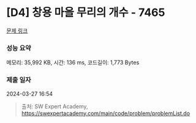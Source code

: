 # [D4] 창용 마을 무리의 개수 - 7465 

[문제 링크](https://swexpertacademy.com/main/code/problem/problemDetail.do?contestProbId=AWngfZVa9XwDFAQU) 

### 성능 요약

메모리: 35,992 KB, 시간: 136 ms, 코드길이: 1,773 Bytes

### 제출 일자

2024-03-27 16:54



> 출처: SW Expert Academy, https://swexpertacademy.com/main/code/problem/problemList.do